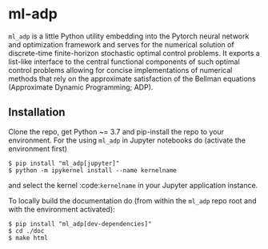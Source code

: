 # ml-adp

`ml_adp` is a little Python utility embedding into the Pytorch neural network and optimization framework and serves 
for the numerical solution of discrete-time finite-horizon stochastic optimal control problems.
It exports a list-like interface to the central functional components of such optimal control problems allowing for concise implementations of numerical methods that rely on the approximate satisfaction of the Bellman equations (Approximate Dynamic Programming; ADP).


## Installation


Clone the repo, get Python ~= 3.7 and pip-install the repo to your environment.
For the using `ml_adp` in Jupyter notebooks do (activate the environment first)
```    
$ pip install "ml_adp[jupyter]"
$ python -m ipykernel install --name kernelname
```
and select the kernel :code:`kernelname` in your Jupyter application instance.

To locally build the documentation do (from within the `ml_adp` repo root and with the environment activated):
```
$ pip install "ml_adp[dev-dependencies]"
$ cd ./doc
$ make html
```
